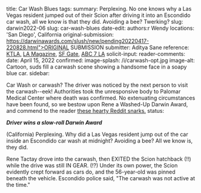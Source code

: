 title: Car Wash Blues
tags:
summary: Perplexing. No one knows why a Las Vegas resident jumped out of their Scion after driving it into an Escondido car wash, all we know is that they did. Avoiding a bee? Twerking?
slug: darwin2022-06
slug: car-wash-blues
date-edit:
authors:r Wendy
locations: 'San Diego', California
original-submission: https://darwinawards.com/slush/new/pending20220417-220828.html">ORIGINAL SUBMISSION</A>
submitter: Aditya Sane
reference: <a href=https://ktla.com/news/man-killed-in-north-county-car-wash-identified/>KTLA,</a> <a href="https://www.lamag.com/citythinkblog/man-dies-after-getting-pinned-between-vehicle-and-car-wash/">LA Magazine,</a> <a href=https://www.sfgate.com/news/article/Man-trapped-between-car-and-wash-machinery-at-car-17085687.php>SF Gate,</a> <a href=https://abc7.com/san-diego-county-car-wash-death-man-trapped/11771001/>ABC 7 LA</a>
solicit-input:
reader-comments:
date: April 15, 2022
confirmed: 
image-splash: /i/carwash-opt.jpg
image-alt: Cartoon, suds fill a carwash scene showing a handsome face in a soapy blue car.
sidebar: <p id="sidebar1">Car Wash or carwash?  The driver was noticed by the next person to visit the carwash--eek! Authorities took the unresponsive body to Palomar Medical Center where death was confirmed. No extenuating circumstances have been found, so we bestow upon Rene a Washed-Up Darwin Award, and commend to the reader <a href=https://www.reddit.com/r/DarwinAwards/comments/u6m2z5/death_by_car_wash/>these hearty Reddit snarks.</a>
status: 


<p><em><strong>Driver wins a slow-roll Darwin Award</strong></em>

(California) Perplexing. Why did a Las Vegas resident jump
out of the car inside an Escondido car wash at midnight? Avoiding a bee?
All we know is, they did.

Rene Tactay drove into the carwash, then EXITED the Scion hatchback (!!)
while the drive was still IN GEAR. (!?) Under its own power, the Scion
evidently crept forward as cars do, and the 56-year-old was pinned beneath
the vehicle. Escondido police said, "The carwash was not active at the
time."
</p>


